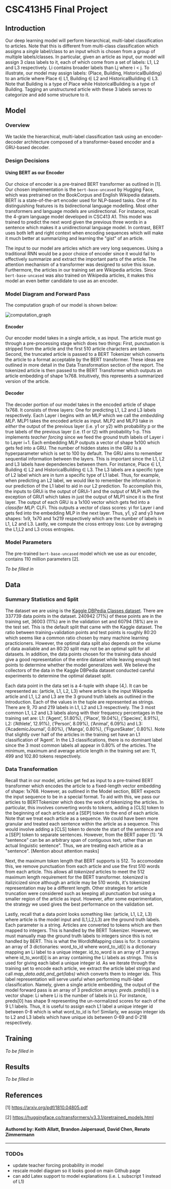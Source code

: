 # CSC413H5 Final Project

## Introduction


Our deep learning model will perform hierarchical, multi-label classification to articles. Note that this is different from multi-class classification which assigns a *single* label/class to an input which is chosen from a group of multiple labels/classes. In particular, given an article as input, our model will assign 3 class labels to it, each of which come from a set of labels: L1, L2 and L3 respectively.  Li contains broader labels than Lj where i < j.  To illustrate, our model may assign labels: {Place, Building, HistoricalBuilding} to an article where Place ∈ L1,  Building ∈ L2 and HistoricalBuilding ∈ L3.  Note that Building is a type of Place while HistoricalBuilding is a type of Building.  Tagging an unstructured article with these 3 labels serves to categorize and add some structure to it.



## Model

### Overview

We tackle the hierarchical, multi-label classification task using an encoder-decoder 
architecture composed of a transformer-based encoder and a GRU-based decoder. 



### Design Decisions



#### Using BERT as our Encoder

Our choice of encoder is a pre-trained BERT transformer as outlined in [1]. Our chosen implementation is the `bert-base-uncased` by
Hugging Face, which was pretrained on the BookCorpus and English Wikipedia datasets. BERT is a state-of-the-art encoder used for NLP-based tasks. One of its distinguishing features is its bidirectional language modelling. Most other transformers and language models are unidirectional. For instance, recall the 4-gram language model developed in CSC413 A1. This model was trained to predict the next word given the previous three words in a sentence which makes it a unidirectional language model. In contrast, BERT uses both left and right context when encoding sequences which will make it much better at summarizing and learning the "gist" of an article.


The input to our model are articles which are very long sequences. Using a traditional RNN would be a poor choice of encoder since it would fail to effectively summarize and extract the important parts of the article. The attention mechanism of a transformer was designed to solve this issue. Furthermore, the articles in our training set are Wikipedia articles. Since `bert-base-uncased` was also trained on Wikipedia articles, it makes this model an even better candidate to use as an encoder. 



### Model Diagram and Forward Pass

The computation graph of our model is shown below:

<img src="readme_assets/computation_graph.png" alt="computation_graph"/>



#### Encoder

Our encoder model takes in a single article, x as input. The article must go through a pre-processing stage which does two things: First, punctuation is stripped from the article and the first 510 article characters are taken. Second, the truncated article is passed to a BERT Tokenizer which converts the article to a format acceptable by the BERT transformer. These ideas are outlined in more detail in the Data Transformation section of the report. The tokenized article is then passed to the BERT Transformer which outputs an article embedding of shape 1x768. Intuitively, this represents a summarized version of the article.


#### Decoder

The decoder portion of our model takes in the encoded article of shape 1x768. It consists of three layers: One for predicting L1, L2 and L3 labels respectively. Each Layer i begins with an MLP which we call the *embedding MLP*. MLP1 takes the encoded article as input. MLP2 and MLP3 take in *either* the output of the previous layer (i.e. y1 or y2) with probability p or the true labels of the previous layer (i.e. t1 or t2) with probability 1-p. This implements *teacher forcing* since we feed the ground truth labels of Layer i to Layer i+1. Each embedding MLP outputs a vector of shape 1x100 which gets fed into a GRU. The number of hidden states in the GRU is a hyperparameter which is set to 100 by default. The GRU aims to remember sequential information between the layers. This is important since the L1, L2 and L3 labels have dependencies between them. For instance, Place ∈ L1, Building ∈ L2 and HistoricalBuilding ∈ L3. The L3 labels are a specific type of L2 label which are in turn a specific type of L1 label. Thus, for example, when predicting an L2 label, we would like to remember the information in our prediction of the L1 label to aid in our L2 prediction. To accomplish this, the inputs to GRUi is the output of GRUi-1 and the output of MLPi with the exception of GRU1 which takes in just the output of MLP1 since it is the first layer. The output of each GRU is a 1x100 vector which gets fed into a *classifer MLP*: CLFi. This outputs a vector of class scores: yi for Layer i and gets fed into the embedding MLP in the next layer. Thus, y1, y2 and y3 have shapes: 1x9, 1x70 and 1x219 respectively which are the number of labels in L1, L2 and L3. Lastly, we compute the cross entropy loss: Lce by averaging the L1,L2 and L3 cross entropies.


<!-- ### Decoder

Our decoder model takes in a text embeddings and generates three separate
predictions, each corresponding to one level of class specificity. Each level
has its own MLP to used to project the last level's output onto the input
dimension of an RNN; we call these embedding MLPs. Much like other sequence
generation tasks, the first level takes in the encoder output (the text embedding).
Each level also has its own MLP used to project the RNN output onto a class
prediction for that specific level; these are called classifier MLPs. In
between these MLPs, we utilize a common RNN body composed of Gated Recurrent
Units to enable weight sharing and information passing from one level to the next.
We chose an RNN instead of a Transformer body for our decoder as the former
proved to be more flexible for generating sequences with different input and output
dimensions. Additionally, we would like for encourage a certain degree of
information decay over the network to embody how each level should mosty use
information of the previous level. -->

<!-- The parameter distribution of each decoder component is a follows: -->



<!-- ### Encoder

Our model used a pre-trained BERT transformer to encode input text into a
single dense tensor. The chosen implementation is the `bert-base-uncased` by
Hugging Face, which was pretrained on the BookCorpus and English Wikipedia
datasets. The whole model contains 109,482,240 pre-trained parameters, none of
which are further tuned as part of our application. -->


### Model Parameters


The pre-trained `bert-base-uncased` model which we use as our encoder, contains 110 million parameters [2]. 



*To be filled in*










## Data

### Summary Statistics and Split

The dataset we are using is the [Kaggle DBPedia Classes dataset](https://www.kaggle.com/datasets/danofer/dbpedia-classes). There are 337739 data points in the dataset. 240942 (71%) of these points are in the training set, 36003 (11%) are in the validation set and 60794 (18%) are in the test set. This is the default split that came with the Kaggle dataset. The ratio between training+validation points and test points is roughly 80:20 which seems like a common ratio chosen by many machine learning practicioners. However, the optimal data split also depends on the volume of data avaliable and an 80:20 split may not be an optimal split for all datasets. In addition, the data points chosen for the training data should give a good representation of the entire dataset while leaving enough test points to determine whether the model generalizes well. We believe the collectors of the data in the Kaggle DBPedia dataset conducted careful experiments to determine the optimal dataset split. 
<!-- 
#which should ideally reduce performance variance in the training set  -->

Each data point in the data set is a 4-tuple with shape (4,).  It can be represented as: (article, L1, L2, L3) where article is the input Wikipedia article and L1, L2 and L3 are the 3 ground truth labels as outlined in the Introduction. Each of the values in the tuple are represented as strings. There are 9, 70 and 219 labels in L1, L2 and L3 respectively. The 3 most common L1, L2 and L3 labels along with their frequency percentages in the training set are:  L1:  (’Agent’,  51.80%),  (’Place’, 19.04%), (’Species’, 8.91%), L2:  (’Athlete’, 12.91%), (’Person’, 8.09%), (’Animal’, 6.09%) and L3:  (’AcademicJournal’, 0.80%), (’Manga’, 0.80%), (’FigureSkater’, 0.80%).  Note that slightly over half of the articles in the training set have an L1 classification of ’Agent’.  In the L3 classifications, there is no dominant label since the 3 most common labels all appear in 0.80% of the articles.  The minimum, maximum and average article length in the training set are:  11, 499 and 102.80 tokens respectively.

<!-- We used the [DBPedia Classes Kaggle dataset](https://www.kaggle.com/datasets/danofer/dbpedia-classes) for training
and evaluating our model. It contains 342780 data points, consisting of a Wikipedia article's summary, and it's
classification in 3 levels of categories, ranging from broad categories such as 'Agent' or 'Place', to specific
categories such as 'Earthquake' or 'SolarEclipse'. -->

### Data Transformation



Recall that in our model, articles get fed as input to a pre-trained BERT transformer which encodes the article to a fixed-length vector embedding of shape: 1x768. However, as outlined in the Model section, BERT expects the input sequence to be in a special format. To aid with this, we pass our articles to BERTTokenizer which does the work of tokenizing the articles. In particular, this involves converting words to tokens, adding a [CLS] token to the beginning of each article and a [SEP] token to the end of each article. Note that we treat each article as a sequence. We could have been more granular and treated each sentence within the article as a sequence. This would involve adding a [CLS] token to denote the start of the sentence and a [SEP] token to separate sentences. However, from the BERT paper [1]: "A “sentence” can be an arbitrary span of contiguous text, rather than an actual linguistic sentence". Thus, we are treating each article as a "sentence". [Mention about attention masks]

Next, the maximum token length that BERT supports is 512. To accomodate this, we remove punctuation from each article and use the first 510 words from each article. This allows all *tokenized* articles to meet the 512 maximum length requirement for the BERT transformer. *tokenized* is italizicized since although an article may be 510 words, it's tokenized representation may be a different length. Other strategies for article truncation were considered such as keeping all punctuation but using a smaller region of the article as input. However, after some experimentation, the strategy we used gives the best performance on the validation set. 


Lastly, recall that a data point looks something like: (article, L1, L2, L3) where article is the model input and (L1,L2,L3) are the ground truth labels. Each parameter is a string. Articles are converted to tokens which are then mapped to integers. This is handled by the BERT Tokenizer. However, we must manually map the ground truth labels to integers since this is not handled by BERT. This is what the WordIdMapping class is for. It contains an array of 3 dictionaries: word_to_id where word_to_id[i] is a dictionary mapping an Li label to a unique integer. id_to_word is an array of 3 arrays where id_to_word[i] is an array containing the Li labels as strings. This is used for giving each label a unique integer id. As we iterate through the training set to encode each article, we extract the article label strings and call *map_data.add_and_get(labs)* which converts them to integer ids. This label representation will serve useful when performing multi-label classification. Namely, given a single article embedding, the output of the model forward pass is an array of 3 prediction arrays: *preds*. preds[i] is a vector shape: Li where Li is the number of labels in Li. For instance, preds[0] has shape 9 representing the un-normalized scores for each of the 9 L1 labels. Thus, it is useful to assign each L1 label a unique integer id between 0-8 which is what word_to_id is for! Similarly, we assign integer ids to L2 and L3 labels which have unique ids between 0-69 and 0-218 respectively.


<!-- After the data is processed, we return two arrays:  
There is also the option to pad each article so they are the same length but we decided to omit this.  -->
 



## Training

*To be filled in*

## Results

*To be filled in*


## References

[1] https://arxiv.org/pdf/1810.04805.pdf

[2] https://huggingface.co/transformers/v3.3.1/pretrained_models.html


#### Authored by: Keith Allatt, Brandon Jaipersaud, David Chen, Renato Zimmermann


---

### TODOs

- update teacher forcing probability in model
- rescale model diagram so it looks good on main Github page
- can add Latex support to model explanations (i.e. L subscript 1 instead of L1)


